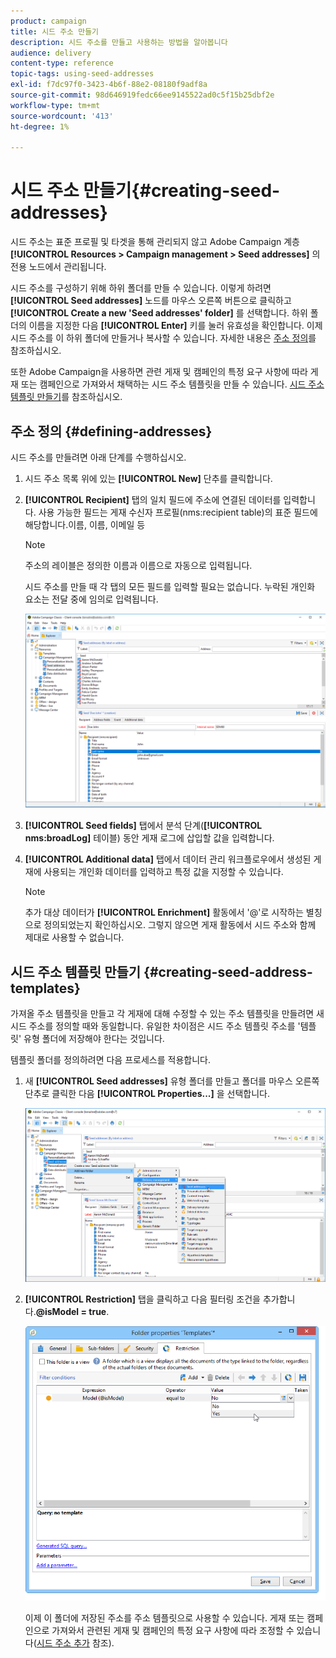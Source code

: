 ```yaml
---
product: campaign
title: 시드 주소 만들기
description: 시드 주소를 만들고 사용하는 방법을 알아봅니다
audience: delivery
content-type: reference
topic-tags: using-seed-addresses
exl-id: f7dc97f0-3423-4b6f-88e2-08180f9adf8a
source-git-commit: 98d646919fedc66ee9145522ad0c5f15b25dbf2e
workflow-type: tm+mt
source-wordcount: '413'
ht-degree: 1%

---
```


# 시드 주소 만들기{#creating-seed-addresses}

시드 주소는 표준 프로필 및 타겟을 통해 관리되지 않고 Adobe Campaign 계층 **[!UICONTROL Resources > Campaign management > Seed addresses]** 의 전용 노드에서 관리됩니다.

시드 주소를 구성하기 위해 하위 폴더를 만들 수 있습니다. 이렇게 하려면 **[!UICONTROL Seed addresses]** 노드를 마우스 오른쪽 버튼으로 클릭하고 **[!UICONTROL Create a new 'Seed addresses' folder]** 를 선택합니다. 하위 폴더의 이름을 지정한 다음 **[!UICONTROL Enter]** 키를 눌러 유효성을 확인합니다. 이제 시드 주소를 이 하위 폴더에 만들거나 복사할 수 있습니다. 자세한 내용은 [주소 정의](#defining-addresses)를 참조하십시오.

또한 Adobe Campaign을 사용하면 관련 게재 및 캠페인의 특정 요구 사항에 따라 게재 또는 캠페인으로 가져와서 채택하는 시드 주소 템플릿을 만들 수 있습니다. [시드 주소 템플릿 만들기](#creating-seed-address-templates)를 참조하십시오.

## 주소 정의 {#defining-addresses}

시드 주소를 만들려면 아래 단계를 수행하십시오.

1. 시드 주소 목록 위에 있는 **[!UICONTROL New]** 단추를 클릭합니다.
1. **[!UICONTROL Recipient]** 탭의 일치 필드에 주소에 연결된 데이터를 입력합니다. 사용 가능한 필드는 게재 수신자 프로필(nms:recipient table)의 표준 필드에 해당합니다.이름, 이름, 이메일 등

   >[!NOTE]
   >
   >주소의 레이블은 정의한 이름과 이름으로 자동으로 입력됩니다.
   >
   >시드 주소를 만들 때 각 탭의 모든 필드를 입력할 필요는 없습니다. 누락된 개인화 요소는 전달 중에 임의로 입력됩니다.

   ![](assets/s_ncs_user_seedlist_new_address.png)

1. **[!UICONTROL Seed fields]** 탭에서 분석 단계(**[!UICONTROL nms:broadLog]** 테이블) 동안 게재 로그에 삽입할 값을 입력합니다.

1. **[!UICONTROL Additional data]** 탭에서 데이터 관리 워크플로우에서 생성된 게재에 사용되는 개인화 데이터를 입력하고 특정 값을 지정할 수 있습니다.

   >[!NOTE]
   >
   >추가 대상 데이터가 **[!UICONTROL Enrichment]** 활동에서 &#39;@&#39;로 시작하는 별칭으로 정의되었는지 확인하십시오. 그렇지 않으면 게재 활동에서 시드 주소와 함께 제대로 사용할 수 없습니다.

## 시드 주소 템플릿 만들기 {#creating-seed-address-templates}

가져올 주소 템플릿을 만들고 각 게재에 대해 수정할 수 있는 주소 템플릿을 만들려면 새 시드 주소를 정의할 때와 동일합니다. 유일한 차이점은 시드 주소 템플릿 주소를 &#39;템플릿&#39; 유형 폴더에 저장해야 한다는 것입니다.

템플릿 폴더를 정의하려면 다음 프로세스를 적용합니다.

1. 새 **[!UICONTROL Seed addresses]** 유형 폴더를 만들고 폴더를 마우스 오른쪽 단추로 클릭한 다음 **[!UICONTROL Properties...]** 을 선택합니다.

   ![](assets/s_ncs_user_seedlist_template_folder.png)

1. **[!UICONTROL Restriction]** 탭을 클릭하고 다음 필터링 조건을 추가합니다.**@isModel = true**.

   ![](assets/s_ncs_user_seedlist_folder_is_model.png)

   이제 이 폴더에 저장된 주소를 주소 템플릿으로 사용할 수 있습니다. 게재 또는 캠페인으로 가져와서 관련된 게재 및 캠페인의 특정 요구 사항에 따라 조정할 수 있습니다([시드 주소 추가](../../delivery/using/adding-seed-addresses.md) 참조).
